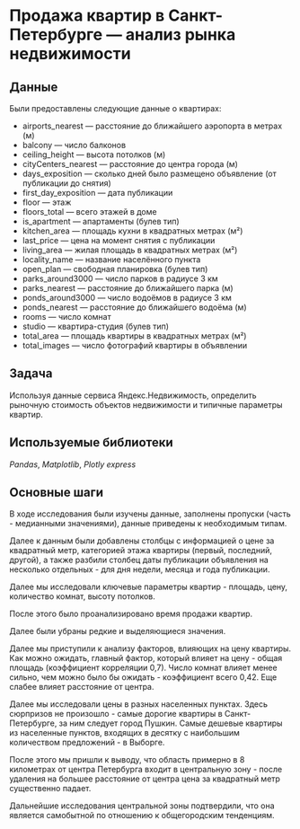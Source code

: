 # Продажа квартир в Санкт-Петербурге — анализ рынка недвижимости


## Данные

Были предоставлены следующие данные о квартирах:
- airports_nearest — расстояние до ближайшего аэропорта в метрах (м)
- balcony — число балконов
- ceiling_height — высота потолков (м)
- cityCenters_nearest — расстояние до центра города (м)
- days_exposition — сколько дней было размещено объявление (от публикации до снятия)
- first_day_exposition — дата публикации
- floor — этаж
- floors_total — всего этажей в доме
- is_apartment — апартаменты (булев тип)
- kitchen_area — площадь кухни в квадратных метрах (м²)
- last_price — цена на момент снятия с публикации
- living_area — жилая площадь в квадратных метрах (м²)
- locality_name — название населённого пункта
- open_plan — свободная планировка (булев тип)
- parks_around3000 — число парков в радиусе 3 км
- parks_nearest — расстояние до ближайшего парка (м)
- ponds_around3000 — число водоёмов в радиусе 3 км
- ponds_nearest — расстояние до ближайшего водоёма (м)
- rooms — число комнат
- studio — квартира-студия (булев тип)
- total_area — площадь квартиры в квадратных метрах (м²)
- total_images — число фотографий квартиры в объявлении

## Задача

Используя данные сервиса Яндекс.Недвижимость, определить рыночную стоимость объектов недвижимости и типичные параметры квартир.

## Используемые библиотеки
*Pandas*, *Matplotlib*, *Plotly express*

## Основные шаги

В ходе исследования были изучены данные, заполнены пропуски (часть - медианными значениями), данные приведены к необходимым типам. 

Далее к данным были добавлены столбцы с информацией о цене за квадратный метр, категорией этажа квартиры (первый, последний, другой), а также разбили столбец даты публикации объявления на несколько отдельных - для дня недели, месяца и года публикации.

Далее мы исследовали ключевые параметры квартир - площадь, цену, количество комнат, высоту потолков. 

После этого было проанализировано время продажи квартир.

Далее были убраны редкие и выделяющиеся значения.

Далее мы приступили к анализу факторов, влияющих на цену квартиры. Как можно ожидать, главный фактор, который влияет на цену - общая площадь (коэффициент корреляции 0,7). Число комнат влияет менее сильно, чем можно было бы ожидать - коэффициент всего 0,42. Еще слабее влияет расстояние от центра.

Далее мы исследовали цены в разных населенных пунктах. Здесь сюрпризов не произошло - самые дорогие квартиры в Санкт-Петербурге, за ним следует город Пушкин. Самые дешевые квартиры из населенные пунктов, входящих в десятку с наибольшим количеством предложений - в Выборге.

После этого мы пришли к выводу, что область примерно в 8 километрах от центра Петербурга входит в центральную зону - после удаления на большее расстояние от центра цена за квадратный метр существенно падает. 

Дальнейшие исследования центральной зоны подтвердили, что она является самобытной по отношению к общегородским тенденциям. 